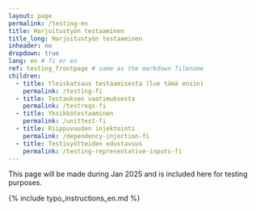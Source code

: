 ```yaml
---
layout: page
permalink: /testing-en
title: Harjoitustyön testaaminen
title_long: Harjoitustyön testaaminen
inheader: no
dropdown: true
lang: en # fi or en
ref: testing_frontpage # same as the markdown filename
children:
  - title: Yleiskatsaus testaamisesta (lue tämä ensin)
    permalink: /testing-fi
  - title: Testauksen vaatimuksesta 
    permalink: /testreqs-fi
  - title: Yksikkötestaaminen
    permalink: /unittest-fi
  - title: Riippuvuuden injektointi
    permalink: /dependency-injection-fi
  - title: Testisyötteiden edustavuus
    permalink: /testing-representative-inputs-fi
---
```


This page will be made during Jan 2025 and is included here for testing purposes. 


{% include typo_instructions_en.md %}
